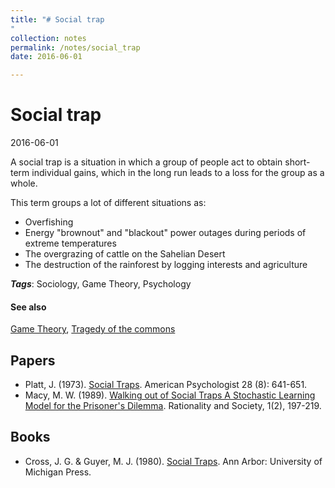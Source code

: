 ```yaml
---
title: "# Social trap
"
collection: notes
permalink: /notes/social_trap
date: 2016-06-01

---
```


# Social trap

2016-06-01

A social trap is a situation in which a group of people act to obtain short-term individual gains, which in the long run leads to a loss for the group as a whole.

This term groups a lot of different situations as:
* Overfishing
* Energy "brownout" and "blackout" power outages during periods of extreme temperatures
* The overgrazing of cattle on the Sahelian Desert
* The destruction of the rainforest by logging interests and agriculture

***Tags***: Sociology, Game Theory, Psychology

#### See also
[Game Theory](/notes/game_theory), [Tragedy of the commons](/notes/tragedy_of_the_commons)


## Papers
* Platt, J. (1973). [Social Traps](http://web.mit.edu/curhan/www/docs/Articles/15341_Readings/Negotiation_and_Conflict_Management/Platt_1973_Social_traps.pdf). American Psychologist 28 (8): 641-651.
* Macy, M. W. (1989). [Walking out of Social Traps A Stochastic Learning Model for the Prisoner's Dilemma](http://rss.sagepub.com/content/1/2/197.short). Rationality and Society, 1(2), 197-219.

## Books
* Cross, J. G. & Guyer, M. J. (1980). [Social Traps](https://www.goodreads.com/book/show/3794573-social-traps). Ann Arbor: University of Michigan Press.


